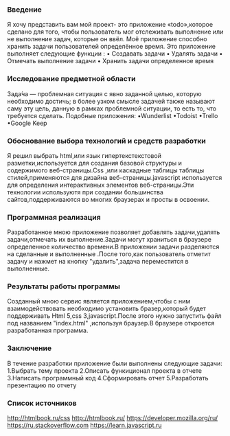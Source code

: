 ### Введение
Я хочу представить вам мой проект- это приложение «todo»,которое сделано для того, чтобы пользователь мог отслеживать выполнение или не выполнение задач, которые он ввёл.  Моё приложение способно хранить задачи пользователей определённое время. Это приложение выполняет следующие функции :
• Создавать задачи 
• Удалять задачи 
• Отмечать выполнение задачи
• Хранить задачи определенное время 

### Исследование предметной области
Зада́ча — проблемная ситуация с явно заданной целью, которую необходимо достичь; в более узком смысле задачей также называют саму эту цель, данную в рамках проблемной ситуации, то есть то, что требуется сделать.
Подобные приложения:
•Wunderlist
•Todoist
•Trello
•Google Keep
### Обоснование выбора технологий и средств разработки

Я решил выбрать  html,или язык гипертекстекстовой разметки,используется для создания базовой структуры и содержимого веб-страницы.Css ,или каскадные таблицы таблицы стилей,применяются для дизайна веб-страницы.javascript используется для определения интерактивных элементов веб-страницы.Эти технологии используютя при создании большинства сайтов,поддерживаются во многих браузерах и просты в освоении.

### Программная реализация
Разработанное мною приложение позволяет добавлять задачи,удалять задачи,отмечать их выполнение.Задачи могут храниться в браузере определенное количество времени.В приложении задачи разделяются на сделанные и выполненные .После того,как пользователь отметит задачу и нажмет на кнопку "удалить",задача переместится в выполненные. 
### Результаты работы программы	
Созданный мною сервис является приложением,чтобы с ним взаимодействовать необходимо установить бразер,который будет поддерживать Html 5,css 3,javascript.После этого нужно запустить файл под названием "index.html" ,используя браузер.В браузере откроется разработанная программа.
### Заключение 		
В течение разработки приложение были выполнены следующие задачи:
1.Выбрать тему проекта
2.Описать функиционал проекта в отчете
3.Написать программный код
4.Сформировать отчет
5.Разработать презентацию по отчету
### Список источников
http://htmlbook.ru/css
http://htmlbook.ru/
https://developer.mozilla.org/ru/
https://ru.stackoverflow.com
https://learn.javascript.ru
